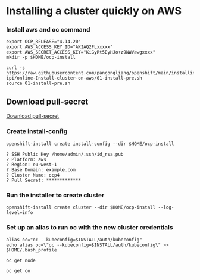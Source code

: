 # Installing a cluster quickly on AWS

### Install aws and oc command

```
export OCP_RELEASE="4.14.20"
export AWS_ACCESS_KEY_ID="AKIAQ2FLxxxxx"
export AWS_SECRET_ACCESS_KEY="KiGyRt5EyHJo+z9NWVawgxxxx"
mkdir -p $HOME/ocp-install

curl -s https://raw.githubusercontent.com/pancongliang/openshift/main/installing/aws-ipi/online-Install-cluster-on-aws/01-install-pre.sh
source 01-install-pre.sh
```


## Download pull-secret
[Download pull-secret](https://cloud.redhat.com/openshift/install/metal/installer-provisioned)

### Create install-config

```
openshift-install create install-config --dir $HOME/ocp-install

? SSH Public Key /home/admin/.ssh/id_rsa.pub
? Platform: aws
? Region: eu-west-1
? Base Domain: example.com
? Cluster Name: ocp4
? Pull Secret: *************
```

### Run the installer to create  cluster

```
openshift-install create cluster --dir $HOME/ocp-install --log-level=info
```

### Set up an alias to run oc with the new cluster credentials

```
alias oc="oc --kubeconfig=$INSTALL/auth/kubeconfig"
echo alias oc=\"oc --kubeconfig=$INSTALL/auth/kubeconfig\" >> $HOME/.bash_profile

oc get node

oc get co
```
